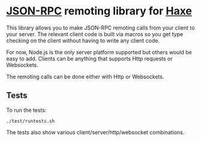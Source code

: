 [haxe]: http://http://haxe.org
[nodejs]:http://nodejs.org/
[jsonrpc]:http://www.jsonrpc.org/specification

# [JSON-RPC][jsonrpc] remoting library for [Haxe][haxe]

This library allows you to make JSON-RPC remoting calls from your client to your server. The relevant client code is built via macros so you get type checking on the client without having to write any client code.

For now, Node.js is the only server platform supported but others would be easy to add. Clients can be anything that supports Http requests or Websockets.

The remoting calls can be done either with Http or Websockets.

## Tests

To run the tests:

	./test/runtests.sh

The tests also show various client/server/http/websocket combinations.